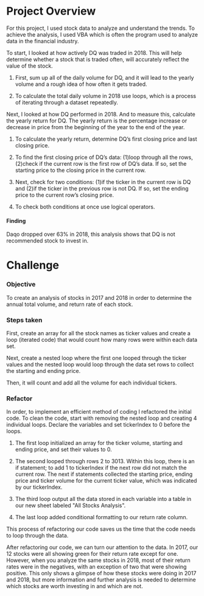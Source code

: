 # Project Overview

For this project, I used stock data to analyze and understand the trends. To achieve the analysis, I used VBA which is often the program used to analyze data in the financial industry.

To start, I looked at how actively DQ was traded in 2018. This will help determine whether a stock that is traded often, will accurately reflect the value of the stock. 

1. First, sum up all of the daily volume for DQ, and it will lead to the yearly volume and a rough idea of how often it gets traded.

2. To calculate the total daily volume in 2018 use loops, which is a process of iterating through a dataset repeatedly.

Next, I looked at how DQ performed in 2018. And to measure this, calculate the yearly return for DQ. The yearly return is the percentage increase or decrease in price from the beginning of the year to the end of the year.

1. To calculate the yearly return, determine DQ’s first closing price and last closing price.

2. To find the first closing price of DQ’s data: (1)loop through all the rows, (2)check if the current row is the first row of DQ’s data. If so, set the starting price to the closing price in the current row.

3. Next, check for two conditions: (1)if the ticker in the current row is DQ and (2)if the ticker in the previous row is not DQ. If so, set the ending price to the current row’s closing price.

4. To check both conditions at once use logical operators.

#### Finding

Daqo dropped over 63% in 2018, this analysis shows that DQ is not recommended stock to invest in.

# Challenge

### Objective
To create an analysis of stocks in 2017 and 2018 in order to determine the annual total volume, and return rate of each stock.

### Steps taken
First, create an array for all the stock names as ticker values and create a loop (iterated code) that would count how many rows were within each data set. 

Next, create a nested loop where the first one looped through the ticker values and the nested loop would loop through the data set rows to collect the starting and ending price.

Then, it will count and add all the volume for each individual tickers.

### Refactor

In order, to implement an efficient method of coding I refactored the initial code. To clean the code, start with removing the nested loop and creating 4 individual loops. Declare the variables and set tickerIndex to 0 before the loops.

1. The first loop initialized an array for the ticker volume, starting and ending price, and set their values to 0.

2. The second looped through rows 2 to 3013. Within this loop, there is an if statement; to add 1 to tickerIndex if the next row did not match the current row. The next if statements collected the starting price, ending price and ticker volume for the current ticker value, which was indicated by our tickerIndex.

3. The third loop output all the data stored in each variable into a table in our new sheet labeled "All Stocks Analysis". 

4. The last loop added conditional formatting to our return rate column. 

This process of refactoring our code saves us the time that the code needs to loop through the data.

After refactoring our code, we can turn our attention to the data. In 2017, our 12 stocks were all showing green for their return rate except for one. However, when you analyze the same stocks in 2018, most of their return rates were in the negatives, with an exception of two that were showing positive. This only shows a glimpse of how these stocks were doing in 2017 and 2018, but more information and further analysis is needed to determine which stocks are worth investing in and which are not.
